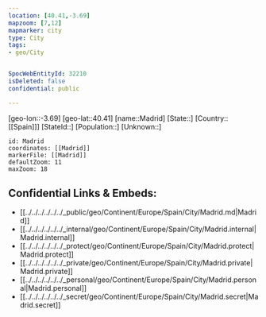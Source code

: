 ```yaml
---
location: [40.41,-3.69]
mapzoom: [7,12] 
mapmarker: city 
type: City
tags:
- geo/City


SpocWebEntityId: 32210
isDeleted: false
confidential: public

---
```

[geo-lon::-3.69]
[geo-lat::40.41]
[name::Madrid]
[State::]
[Country::[[Spain]]]
[StateId::]
[Population::]
[Unknown::]


```leaflet
id: Madrid
coordinates: [[Madrid]]
markerFile: [[Madrid]]
defaultZoom: 11 
maxZoom: 18
```


## Confidential Links & Embeds: 
- [[../../../../../../_public/geo/Continent/Europe/Spain/City/Madrid.md|Madrid]] 
- [[../../../../../../_internal/geo/Continent/Europe/Spain/City/Madrid.internal|Madrid.internal]] 
- [[../../../../../../_protect/geo/Continent/Europe/Spain/City/Madrid.protect|Madrid.protect]] 
- [[../../../../../../_private/geo/Continent/Europe/Spain/City/Madrid.private|Madrid.private]] 
- [[../../../../../../_personal/geo/Continent/Europe/Spain/City/Madrid.personal|Madrid.personal]] 
- [[../../../../../../_secret/geo/Continent/Europe/Spain/City/Madrid.secret|Madrid.secret]] 
